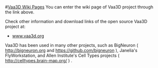 #[Vaa3D Wiki Pages](https://github.com/Vaa3D/Vaa3D_Wiki/wiki/Vaa3D-Wiki)
You can enter the wiki page of Vaa3D project through the link above.

Check other information and download links of the open source Vaa3D project at:
* www.vaa3d.org

Vaa3D has been used in many other projects, such as BigNeuron ( http://bigneuron.org and https://github.com/bigneuron ), Janelia's FlyWorkstation, and Allen Institute's Cell Types projects ( http://celltypes.brain-map.org/ ) .




